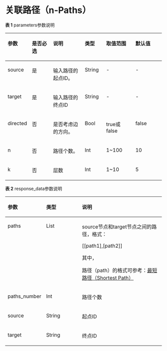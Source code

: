 # 关联路径（n-Paths）<a name="ges_03_0083"></a>

**表 1**  parameters参数说明

<a name="table12367516203915"></a>
<table><thead align="left"><tr id="row339741616393"><th class="cellrowborder" valign="top" width="13.861386138613863%" id="mcps1.2.7.1.1"><p id="p14400216193916"><a name="p14400216193916"></a><a name="p14400216193916"></a>参数</p>
</th>
<th class="cellrowborder" valign="top" width="13.861386138613863%" id="mcps1.2.7.1.2"><p id="p13404181620397"><a name="p13404181620397"></a><a name="p13404181620397"></a>是否必选</p>
</th>
<th class="cellrowborder" valign="top" width="20.801980198019805%" id="mcps1.2.7.1.3"><p id="p641051613395"><a name="p641051613395"></a><a name="p641051613395"></a>说明</p>
</th>
<th class="cellrowborder" valign="top" width="13.722772277227724%" id="mcps1.2.7.1.4"><p id="p4414101613912"><a name="p4414101613912"></a><a name="p4414101613912"></a>类型</p>
</th>
<th class="cellrowborder" valign="top" width="18.940594059405942%" id="mcps1.2.7.1.5"><p id="p84189166391"><a name="p84189166391"></a><a name="p84189166391"></a>取值范围</p>
</th>
<th class="cellrowborder" valign="top" width="18.81188118811881%" id="mcps1.2.7.1.6"><p id="p1642591610399"><a name="p1642591610399"></a><a name="p1642591610399"></a>默认值</p>
</th>
</tr>
</thead>
<tbody><tr id="row2429181693918"><td class="cellrowborder" valign="top" width="13.861386138613863%" headers="mcps1.2.7.1.1 "><p id="p1243371603914"><a name="p1243371603914"></a><a name="p1243371603914"></a>source</p>
</td>
<td class="cellrowborder" valign="top" width="13.861386138613863%" headers="mcps1.2.7.1.2 "><p id="p20438141614394"><a name="p20438141614394"></a><a name="p20438141614394"></a>是</p>
</td>
<td class="cellrowborder" valign="top" width="20.801980198019805%" headers="mcps1.2.7.1.3 "><p id="p1644101613398"><a name="p1644101613398"></a><a name="p1644101613398"></a>输入路径的起点ID。</p>
</td>
<td class="cellrowborder" valign="top" width="13.722772277227724%" headers="mcps1.2.7.1.4 "><p id="p2445131643916"><a name="p2445131643916"></a><a name="p2445131643916"></a>String</p>
</td>
<td class="cellrowborder" valign="top" width="18.940594059405942%" headers="mcps1.2.7.1.5 "><p id="p54501216143913"><a name="p54501216143913"></a><a name="p54501216143913"></a>-</p>
</td>
<td class="cellrowborder" valign="top" width="18.81188118811881%" headers="mcps1.2.7.1.6 "><p id="p1145612169397"><a name="p1145612169397"></a><a name="p1145612169397"></a>-</p>
</td>
</tr>
<tr id="row1354819122815"><td class="cellrowborder" valign="top" width="13.861386138613863%" headers="mcps1.2.7.1.1 "><p id="p7843173202816"><a name="p7843173202816"></a><a name="p7843173202816"></a>target</p>
</td>
<td class="cellrowborder" valign="top" width="13.861386138613863%" headers="mcps1.2.7.1.2 "><p id="p2843232152811"><a name="p2843232152811"></a><a name="p2843232152811"></a>是</p>
</td>
<td class="cellrowborder" valign="top" width="20.801980198019805%" headers="mcps1.2.7.1.3 "><p id="p20843332112810"><a name="p20843332112810"></a><a name="p20843332112810"></a>输入路径的终点ID</p>
</td>
<td class="cellrowborder" valign="top" width="13.722772277227724%" headers="mcps1.2.7.1.4 "><p id="p16843123242820"><a name="p16843123242820"></a><a name="p16843123242820"></a>String</p>
</td>
<td class="cellrowborder" valign="top" width="18.940594059405942%" headers="mcps1.2.7.1.5 "><p id="p118434321281"><a name="p118434321281"></a><a name="p118434321281"></a>-</p>
</td>
<td class="cellrowborder" valign="top" width="18.81188118811881%" headers="mcps1.2.7.1.6 "><p id="p4354019192816"><a name="p4354019192816"></a><a name="p4354019192816"></a>-</p>
</td>
</tr>
<tr id="row154931916173919"><td class="cellrowborder" valign="top" width="13.861386138613863%" headers="mcps1.2.7.1.1 "><p id="p12498171613913"><a name="p12498171613913"></a><a name="p12498171613913"></a>directed</p>
</td>
<td class="cellrowborder" valign="top" width="13.861386138613863%" headers="mcps1.2.7.1.2 "><p id="p7503121617391"><a name="p7503121617391"></a><a name="p7503121617391"></a>否</p>
</td>
<td class="cellrowborder" valign="top" width="20.801980198019805%" headers="mcps1.2.7.1.3 "><p id="p165069165398"><a name="p165069165398"></a><a name="p165069165398"></a>是否考虑边的方向。</p>
</td>
<td class="cellrowborder" valign="top" width="13.722772277227724%" headers="mcps1.2.7.1.4 "><p id="p25096169392"><a name="p25096169392"></a><a name="p25096169392"></a>Bool</p>
</td>
<td class="cellrowborder" valign="top" width="18.940594059405942%" headers="mcps1.2.7.1.5 "><p id="p165141916143910"><a name="p165141916143910"></a><a name="p165141916143910"></a>true或false</p>
</td>
<td class="cellrowborder" valign="top" width="18.81188118811881%" headers="mcps1.2.7.1.6 "><p id="p152221616393"><a name="p152221616393"></a><a name="p152221616393"></a>false</p>
</td>
</tr>
<tr id="row1442014612715"><td class="cellrowborder" valign="top" width="13.861386138613863%" headers="mcps1.2.7.1.1 "><p id="p16421762277"><a name="p16421762277"></a><a name="p16421762277"></a>n</p>
</td>
<td class="cellrowborder" valign="top" width="13.861386138613863%" headers="mcps1.2.7.1.2 "><p id="p242113652712"><a name="p242113652712"></a><a name="p242113652712"></a>否</p>
</td>
<td class="cellrowborder" valign="top" width="20.801980198019805%" headers="mcps1.2.7.1.3 "><p id="p1942196102713"><a name="p1942196102713"></a><a name="p1942196102713"></a>路径个数。</p>
</td>
<td class="cellrowborder" valign="top" width="13.722772277227724%" headers="mcps1.2.7.1.4 "><p id="p44214613279"><a name="p44214613279"></a><a name="p44214613279"></a>Int</p>
</td>
<td class="cellrowborder" valign="top" width="18.940594059405942%" headers="mcps1.2.7.1.5 "><p id="p16421176192718"><a name="p16421176192718"></a><a name="p16421176192718"></a>1~100</p>
</td>
<td class="cellrowborder" valign="top" width="18.81188118811881%" headers="mcps1.2.7.1.6 "><p id="p7421136142714"><a name="p7421136142714"></a><a name="p7421136142714"></a>10</p>
</td>
</tr>
<tr id="row042112682720"><td class="cellrowborder" valign="top" width="13.861386138613863%" headers="mcps1.2.7.1.1 "><p id="p042176132710"><a name="p042176132710"></a><a name="p042176132710"></a>k</p>
</td>
<td class="cellrowborder" valign="top" width="13.861386138613863%" headers="mcps1.2.7.1.2 "><p id="p14211463277"><a name="p14211463277"></a><a name="p14211463277"></a>否</p>
</td>
<td class="cellrowborder" valign="top" width="20.801980198019805%" headers="mcps1.2.7.1.3 "><p id="p16421146142718"><a name="p16421146142718"></a><a name="p16421146142718"></a>层数</p>
</td>
<td class="cellrowborder" valign="top" width="13.722772277227724%" headers="mcps1.2.7.1.4 "><p id="p1642116622714"><a name="p1642116622714"></a><a name="p1642116622714"></a>Int</p>
</td>
<td class="cellrowborder" valign="top" width="18.940594059405942%" headers="mcps1.2.7.1.5 "><p id="p1421126172715"><a name="p1421126172715"></a><a name="p1421126172715"></a>1~10</p>
</td>
<td class="cellrowborder" valign="top" width="18.81188118811881%" headers="mcps1.2.7.1.6 "><p id="p94211466272"><a name="p94211466272"></a><a name="p94211466272"></a>5</p>
</td>
</tr>
</tbody>
</table>

**表 2**  response\_data参数说明

<a name="table32881853474"></a>
<table><thead align="left"><tr id="row9288115114718"><th class="cellrowborder" valign="top" width="22.63%" id="mcps1.2.4.1.1"><p id="p5302353479"><a name="p5302353479"></a><a name="p5302353479"></a>参数</p>
</th>
<th class="cellrowborder" valign="top" width="23.35%" id="mcps1.2.4.1.2"><p id="p18302175194717"><a name="p18302175194717"></a><a name="p18302175194717"></a>类型</p>
</th>
<th class="cellrowborder" valign="top" width="54.02%" id="mcps1.2.4.1.3"><p id="p6302655476"><a name="p6302655476"></a><a name="p6302655476"></a>说明</p>
</th>
</tr>
</thead>
<tbody><tr id="row9553165153818"><td class="cellrowborder" valign="top" width="22.63%" headers="mcps1.2.4.1.1 "><p id="p75531651163817"><a name="p75531651163817"></a><a name="p75531651163817"></a>paths</p>
</td>
<td class="cellrowborder" valign="top" width="23.35%" headers="mcps1.2.4.1.2 "><p id="p1553175173812"><a name="p1553175173812"></a><a name="p1553175173812"></a>List</p>
</td>
<td class="cellrowborder" valign="top" width="54.02%" headers="mcps1.2.4.1.3 "><p id="p126941653599"><a name="p126941653599"></a><a name="p126941653599"></a>source节点和target节点之间的路径，格式：</p>
<p id="p86944515596"><a name="p86944515596"></a><a name="p86944515596"></a>[[path1],[path2]]</p>
<p id="p13522949115819"><a name="p13522949115819"></a><a name="p13522949115819"></a>其中，</p>
<p id="p9216437572"><a name="p9216437572"></a><a name="p9216437572"></a>路径（path）的格式可参考：<a href="最短路径（Shortest-Path）.md">最短路径（Shortest Path）</a></p>
</td>
</tr>
<tr id="row198912301083"><td class="cellrowborder" valign="top" width="22.63%" headers="mcps1.2.4.1.1 "><p id="p18891143016810"><a name="p18891143016810"></a><a name="p18891143016810"></a>paths_number</p>
</td>
<td class="cellrowborder" valign="top" width="23.35%" headers="mcps1.2.4.1.2 "><p id="p88910301689"><a name="p88910301689"></a><a name="p88910301689"></a>Int</p>
</td>
<td class="cellrowborder" valign="top" width="54.02%" headers="mcps1.2.4.1.3 "><p id="p0891113019814"><a name="p0891113019814"></a><a name="p0891113019814"></a>路径个数</p>
</td>
</tr>
<tr id="row630213511479"><td class="cellrowborder" valign="top" width="22.63%" headers="mcps1.2.4.1.1 "><p id="p12302165104716"><a name="p12302165104716"></a><a name="p12302165104716"></a>source</p>
</td>
<td class="cellrowborder" valign="top" width="23.35%" headers="mcps1.2.4.1.2 "><p id="p33021755478"><a name="p33021755478"></a><a name="p33021755478"></a>String</p>
</td>
<td class="cellrowborder" valign="top" width="54.02%" headers="mcps1.2.4.1.3 "><p id="p173022514717"><a name="p173022514717"></a><a name="p173022514717"></a>起点ID</p>
</td>
</tr>
<tr id="row63021956479"><td class="cellrowborder" valign="top" width="22.63%" headers="mcps1.2.4.1.1 "><p id="p1330215534715"><a name="p1330215534715"></a><a name="p1330215534715"></a>target</p>
</td>
<td class="cellrowborder" valign="top" width="23.35%" headers="mcps1.2.4.1.2 "><p id="p133029519472"><a name="p133029519472"></a><a name="p133029519472"></a>String</p>
</td>
<td class="cellrowborder" valign="top" width="54.02%" headers="mcps1.2.4.1.3 "><p id="p1930215510478"><a name="p1930215510478"></a><a name="p1930215510478"></a>终点ID</p>
</td>
</tr>
</tbody>
</table>

